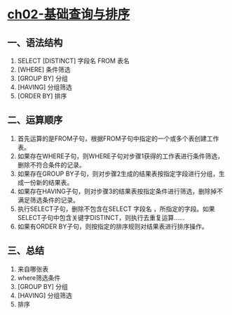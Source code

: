 # [ch02-基础查询与排序](https://github.com/datawhalechina/wonderful-sql/blob/main/ch02:%20%E5%9F%BA%E7%A1%80%E6%9F%A5%E8%AF%A2%E4%B8%8E%E6%8E%92%E5%BA%8F.md)
## 一、语法结构
1. SELECT [DISTINCT] 字段名 FROM 表名
2. [WHERE] 条件筛选
3. [GROUP BY] 分组
4. [HAVING] 分组筛选
5. [ORDER BY] 排序

## 二、运算顺序
1. 首先运算的是FROM子句，根据FROM子句中指定的一个或多个表创建工作表。
2. 如果存在WHERE子句，则WHERE子句对步骤1获得的工作表进行条件筛选，删除不符合条件的记录。
3. 如果存在GROUP BY子句，则对步骤2生成的结果表按指定字段进行分组，生成一份新的结果表。
4. 如果存在HAVING子句，则对步骤3的结果表按指定条件进行筛选，删除掉不满足筛选条件的记录。
5. 执行SELECT子句，删除不包含在SELECT 字段名 ，所指定的字段。如果SELECT子句中包含关键字DISTINCT，则执行去重复运算……
6. 如果有ORDER BY子句，则按指定的排序规则对结果表进行排序操作。

## 三、总结
1. 来自哪张表
2. where筛选条件
3. [GROUP BY] 分组
4. [HAVING] 分组筛选
5. 排序
